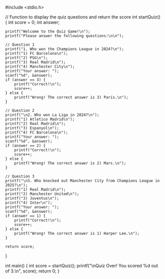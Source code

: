 #include <stdio.h>

// Function to display the quiz questions and return the score
int startQuiz() {
    int score = 0;
    int answer;

    printf("Welcome to the Quiz Game!\n");
    printf("Please answer the following questions:\n\n");

    // Question 1
    printf("1. Who won the Champions League in 2024?\n");
    printf("1) FC Barcelona\n");
    printf("2) PSG\n");
    printf("3) Real Madrid\n");
    printf("4) Manchester City\n");
    printf("Your answer: ");
    scanf("%d", &answer);
    if (answer == 3) {
        printf("Correct!\n");
        score++;
    } else {
        printf("Wrong! The correct answer is 3) Paris.\n");
    }

    // Question 2
    printf("\n2. Who won La Liga in 2024?\n");
    printf("1) Atletico Madrid\n");
    printf("2) Real Madrid\n");
    printf("3) Espanyol\n");
    printf("4) FC Barcelona\n");
    printf("Your answer: ");
    scanf("%d", &answer);
    if (answer == 2) {
        printf("Correct!\n");
        score++;
    } else {
        printf("Wrong! The correct answer is 2) Mars.\n");
    }

    // Question 3
    printf("\n3. Who knocked out Manchester City from Champions League in 2025?\n");
    printf("1) Real Madrid\n");
    printf("2) Manchester United\n");
    printf("3) Juventus\n");
    printf("4) Inter\n");
    printf("Your answer: ");
    scanf("%d", &answer);
    if (answer == 1) {
        printf("Correct!\n");
        score++;
    } else {
        printf("Wrong! The correct answer is 1) Harper Lee.\n");
    }

    return score;
}

int main() {
    int score = startQuiz();
    printf("\nQuiz Over! You scored %d out of 3.\n", score);
    return 0;
}
